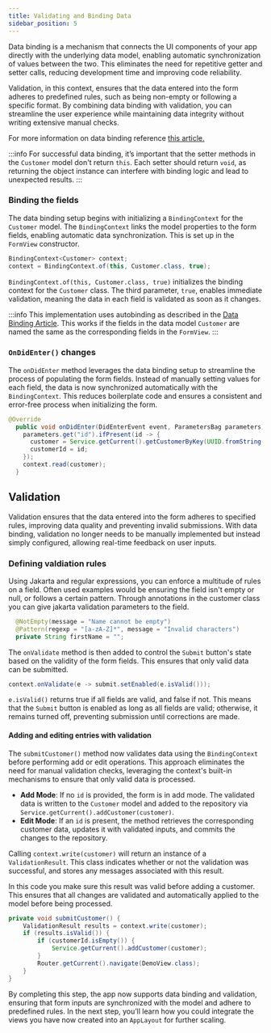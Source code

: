 ```yaml
---
title: Validating and Binding Data 
sidebar_position: 5
---
```


Data binding is a mechanism that connects the UI components of your app directly with the underlying data model, enabling automatic synchronization of values between the two. This eliminates the need for repetitive getter and setter calls, reducing development time and improving code reliability.

Validation, in this context, ensures that the data entered into the form adheres to predefined rules, such as being non-empty or following a specific format. By combining data binding with validation, you can streamline the user experience while maintaining data integrity without writing extensive manual checks.

For more information on data binding reference [this article.](../../data-binding/overview)

:::info
For successful data binding, it’s important that the setter methods in the `Customer` model don't return `this`. Each setter should return `void`, as returning the object instance can interfere with binding logic and lead to unexpected results.
:::

### Binding the fields

The data binding setup begins with initializing a `BindingContext` for the `Customer` model. The `BindingContext` links the model properties to the form fields, enabling automatic data synchronization. This is set up in the `FormView` constructor.

```java title="FormView.java"
BindingContext<Customer> context;
context = BindingContext.of(this, Customer.class, true);
```

`BindingContext.of(this, Customer.class, true)` initializes the binding context for the `Customer` class. The third parameter, `true`, enables immediate validation, meaning the data in each field is validated as soon as it changes.

:::info
This implementation uses autobinding as described in the [Data Binding Article](../../data-binding/automatic-binding). This works if the fields in the data model `Customer` are named the same as the corresponding fields in the `FormView`.
:::

### `OnDidEnter()` changes

The `onDidEnter` method leverages the data binding setup to streamline the process of populating the form fields. Instead of manually setting values for each field, the data is now synchronized automatically with the `BindingContext`. This reduces boilerplate code and ensures a consistent and error-free process when initializing the form.

```java
@Override
  public void onDidEnter(DidEnterEvent event, ParametersBag parameters) {
    parameters.get("id").ifPresent(id -> {
      customer = Service.getCurrent().getCustomerByKey(UUID.fromString(id));
      customerId = id;
    });
    context.read(customer);
  }
```
## Validation

Validation ensures that the data entered into the form adheres to specified rules, improving data quality and preventing invalid submissions. With data binding, validation no longer needs to be manually implemented but instead simply configured, allowing real-time feedback on user inputs.


### Defining valdiation rules

Using Jakarta and regular expressions, you can enforce a multitude of rules on a field. Often used examples would be ensuring the field 
isn't empty or null, or follows a certain pattern.
Through annotations in the customer class you can give jakarta validation parameters to the field.

```java
  @NotEmpty(message = "Name cannot be empty")
  @Pattern(regexp = "[a-zA-Z]*", message = "Invalid characters")
  private String firstName = "";
```

The `onValidate` method is then added to control the `Submit` button's state based on the validity of the form fields. This ensures that only valid data can be submitted.

```java title="FormView.java"
context.onValidate(e -> submit.setEnabled(e.isValid()));
```

`e.isValid()` returns true if all fields are valid, and false if not. This means that the `Submit` button is enabled as long as all fields are valid; otherwise, it remains turned off, preventing submission until corrections are made.

#### Adding and editing entries with validation

The `submitCustomer()` method now validates data using the `BindingContext` before performing add or edit operations. This approach eliminates the need for manual validation checks, leveraging the context's built-in mechanisms to ensure that only valid data is processed.

- **Add Mode**: If no `id` is provided, the form is in add mode. The validated data is written to the `Customer` model and added to the repository via `Service.getCurrent().addCustomer(customer)`.
- **Edit Mode**: If an `id` is present, the method retrieves the corresponding customer data, updates it with validated inputs, and commits the changes to the repository.

Calling `context.write(customer)` will return an instance of a `ValidationResult`. This class indicates whether or not the validation was successful, and stores any messages associated with this result. 

In this code you make sure this result was valid before adding a customer. This ensures that all changes are validated and automatically applied to the model before being processed.

```java title="FormView.java"
private void submitCustomer() {
    ValidationResult results = context.write(customer);
    if (results.isValid()) {
        if (customerId.isEmpty()) {
            Service.getCurrent().addCustomer(customer);
        }
        Router.getCurrent().navigate(DemoView.class);
    }
}
```

By completing this step, the app now supports data binding and validation, ensuring that form inputs are synchronized with the model and adhere to predefined rules. In the next step, you’ll learn how you could integrate the views you have now created into an `AppLayout` for further scaling.
